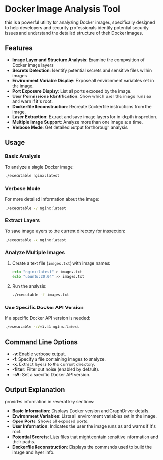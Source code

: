 # Docker Image Analysis Tool

this is a powerful utility for analyzing Docker images, specifically designed to help developers and security professionals identify potential security issues and understand the detailed structure of their Docker images.

## Features

- **Image Layer and Structure Analysis**: Examine the composition of Docker image layers.
- **Secrets Detection**: Identify potential secrets and sensitive files within images.
- **Environment Variable Display**: Expose all environment variables set in the image.
- **Port Exposure Display**: List all ports exposed by the image.
- **User Permissions Identification**: Show which user the image runs as and warn if it's root.
- **Dockerfile Reconstruction**: Recreate Dockerfile instructions from the image.
- **Layer Extraction**: Extract and save image layers for in-depth inspection.
- **Multiple Image Support**: Analyze more than one image at a time.
- **Verbose Mode**: Get detailed output for thorough analysis.


## Usage

### Basic Analysis

To analyze a single Docker image:
```bash
./executable nginx:latest
```

### Verbose Mode

For more detailed information about the image:
```bash
./executable -v nginx:latest
```

### Extract Layers

To save image layers to the current directory for inspection:
```bash
./executable -x nginx:latest
```

### Analyze Multiple Images

1. Create a text file (`images.txt`) with image names:
   ```bash
   echo "nginx:latest" > images.txt
   echo "ubuntu:20.04" >> images.txt
   ```

2. Run the analysis:
   ```bash
   ./executable -f images.txt
   ```

### Use Specific Docker API Version

If a specific Docker API version is needed:
```bash
./executable -sV=1.41 nginx:latest
```

## Command Line Options

- **-v**: Enable verbose output.
- **-f**: Specify a file containing images to analyze.
- **-x**: Extract layers to the current directory.
- **-filter**: Filter out noise (enabled by default).
- **-sV**: Set a specific Docker API version.

## Output Explanation

provides information in several key sections:

- **Basic Information**: Displays Docker version and GraphDriver details.
- **Environment Variables**: Lists all environment variables set in the image.
- **Open Ports**: Shows all exposed ports.
- **User Information**: Indicates the user the image runs as and warns if it's root.
- **Potential Secrets**: Lists files that might contain sensitive information and their paths.
- **Dockerfile Reconstruction**: Displays the commands used to build the image and layer info.

